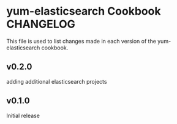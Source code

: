 # yum-elasticsearch Cookbook CHANGELOG
This file is used to list changes made in each version of the yum-elasticsearch cookbook.

## v0.2.0
adding additional elasticsearch projects

## v0.1.0
Initial release
